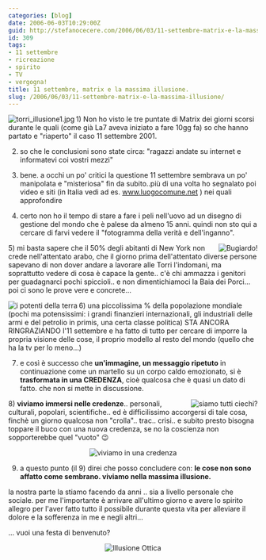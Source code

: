 ```yaml
---
categories: [blog]
date: 2006-06-03T10:29:00Z
guid: http://stefanocecere.com/2006/06/03/11-settembre-matrix-e-la-massima-illusione/
id: 309
tags:
- 11 settembre
- ricreazione
- spirito
- TV
- vergogna!
title: 11 settembre, matrix e la massima illusione.
slug: /2006/06/03/11-settembre-matrix-e-la-massima-illusione/
---
```


<img align="left" alt="torri_illusione1.jpg" id="image306" title="torri_illusione1.jpg" src="http://stefanocecere.com/wp-content/uploads/sites/3/2006/06/torri_illusione1.jpg" />1) Non ho visto le tre puntate di Matrix dei giorni scorsi durante le quali (come già La7 aveva iniziato a fare 10gg fa) so che hanno partato e "riaperto" il caso 11 settembre 2001.

2) so che le conclusioni sono state circa: "ragazzi andate su internet e informatevi coi vostri mezzi"

3) bene. a occhi un po' critici la questione 11 settembre sembrava un po' manipolata e "misteriosa" fin da subito..più di una volta ho segnalato poi video e siti (in Italia vedi ad es. <a target="_blank" href="http://stefanocecere.com/www.luogocomune.net">www.luogocomune.net</a> ) nei quali approfondire

4) certo non ho il tempo di stare a fare i peli nell'uovo ad un disegno di gestione del mondo che è palese da almeno 15 anni. quindi non sto qui a cercare di farvi vedere il "fotogramma della verità e dell'inganno".

<img align="right" alt="Bugiardo!" id="image313" title="Bugiardo!" src="http://stefanocecere.com/wp-content/uploads/sites/3/2006/06/bugiardo.jpg" />5) mi basta sapere che il 50% degli abitanti di New York non crede nell'attentato arabo, che il giorno prima dell'attentato diverse persone sapevano di non dover andare a lavorare alle Torri l'indomani, ma soprattutto vedere di cosa è capace la gente.. c'è chi ammazza i genitori per guadagnarci pochi spiccioli.. e non dimentichiamoci la Baia dei Porci… poi ci sono le prove vere e concrete…
  
 <img align="left" title="i potenti della terra" id="image312" alt="i potenti della terra" src="http://stefanocecere.com/wp-content/uploads/sites/3/2006/06/potenti_della_terra.jpg" />6) una piccolissima % della popolazione mondiale (pochi ma potensissimi: i grandi finanzieri internazionali, gli industriali delle armi e del petrolio in primis, una certa classe politica) STA ANCORA RINGRAZIANDO l'11 settembre e ha fatto di tutto per cercare di imporre la propria visione delle cose, il proprio modello al resto del mondo (quello che ha la tv per lo meno…)

7) e così è successo che **un'immagine, un messaggio ripetuto** in continuazione come un martello su un corpo caldo emozionato, si è **trasformata in una CREDENZA**, cioè qualcosa che è quasi un dato di fatto. che non si mette in discussione.

<img align="right" alt="siamo tutti ciechi?" id="image314" title="siamo tutti ciechi?" src="http://stefanocecere.com/wp-content/uploads/sites/3/2006/06/siamo_tutti_ciechi.jpg" />8) **viviamo immersi nelle credenze**.. personali, culturali, popolari, scientifiche.. ed è difficilissimo accorgersi di tale cosa, finchè un giorno qualcosa non "crolla".. trac.. crisi.. e subito presto bisogna toppare il buco con una nuova credenza, se no la coscienza non sopporterebbe quel "vuoto" 😉

<div style="text-align: center">
  <img alt="viviamo in una credenza" id="image308" src="http://stefanocecere.com/wp-content/uploads/sites/3/2006/06/credenza_in_cui_viviamo.jpg" />
</div>

9) a questo punto (il 9) direi che posso concludere con: **le cose non sono affatto come sembrano. viviamo nella massima illusione.**
  
la nostra parte la stiamo facendo da anni .. sia a livello personale che sociale. per me l'importante è arrivare all'ultimo giorno e avere lo spirito allegro per l'aver fatto tutto il possibile durante questa vita per alleviare il dolore e la sofferenza in me e negli altri…
  
… vuoi una festa di benvenuto?

<div style="text-align: center">
  <img alt="Illusione Ottica" id="image307" src="http://stefanocecere.com/wp-content/uploads/sites/3/2006/06/illusione_ottica.gif" />
</div>